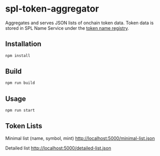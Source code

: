 # spl-token-aggregator

Aggregates and serves JSON lists of onchain token data. Token data is stored in SPL Name Service under the [token name registry](https://docs.bonfida.org/help/tokens).

## Installation

```bash
npm install
```

## Build

```bash
npm run build
```

## Usage

```bash
npm run start
```

## Token Lists

Minimal list (name, symbol, mint)
[http://localhost:5000/minimal-list.json](http://localhost:5000/minimal-list.json)

Detailed list
[http://localhost:5000/detailed-list.json](http://localhost:5000/detailed-list.json)
